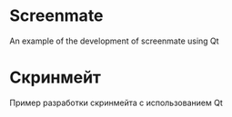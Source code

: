 ﻿# Screenmate
An example of the development of screenmate using Qt

# Скринмейт
Пример разработки скринмейта с использованием Qt 
